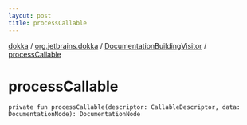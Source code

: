 ```yaml
---
layout: post
title: processCallable
---
```

[dokka](../../index.md) / [org.jetbrains.dokka](../index.md) / [DocumentationBuildingVisitor](index.md) / [processCallable](processCallable.md)

# processCallable

```
private fun processCallable(descriptor: CallableDescriptor, data: DocumentationNode): DocumentationNode
```
